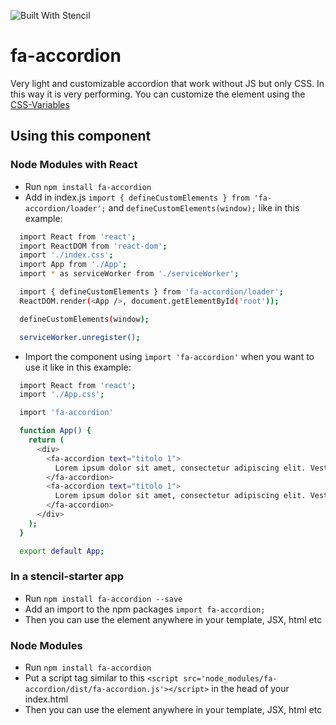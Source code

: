 ![Built With Stencil](https://img.shields.io/badge/-Built%20With%20Stencil-16161d.svg?logo=data%3Aimage%2Fsvg%2Bxml%3Bbase64%2CPD94bWwgdmVyc2lvbj0iMS4wIiBlbmNvZGluZz0idXRmLTgiPz4KPCEtLSBHZW5lcmF0b3I6IEFkb2JlIElsbHVzdHJhdG9yIDE5LjIuMSwgU1ZHIEV4cG9ydCBQbHVnLUluIC4gU1ZHIFZlcnNpb246IDYuMDAgQnVpbGQgMCkgIC0tPgo8c3ZnIHZlcnNpb249IjEuMSIgaWQ9IkxheWVyXzEiIHhtbG5zPSJodHRwOi8vd3d3LnczLm9yZy8yMDAwL3N2ZyIgeG1sbnM6eGxpbms9Imh0dHA6Ly93d3cudzMub3JnLzE5OTkveGxpbmsiIHg9IjBweCIgeT0iMHB4IgoJIHZpZXdCb3g9IjAgMCA1MTIgNTEyIiBzdHlsZT0iZW5hYmxlLWJhY2tncm91bmQ6bmV3IDAgMCA1MTIgNTEyOyIgeG1sOnNwYWNlPSJwcmVzZXJ2ZSI%2BCjxzdHlsZSB0eXBlPSJ0ZXh0L2NzcyI%2BCgkuc3Qwe2ZpbGw6I0ZGRkZGRjt9Cjwvc3R5bGU%2BCjxwYXRoIGNsYXNzPSJzdDAiIGQ9Ik00MjQuNywzNzMuOWMwLDM3LjYtNTUuMSw2OC42LTkyLjcsNjguNkgxODAuNGMtMzcuOSwwLTkyLjctMzAuNy05Mi43LTY4LjZ2LTMuNmgzMzYuOVYzNzMuOXoiLz4KPHBhdGggY2xhc3M9InN0MCIgZD0iTTQyNC43LDI5Mi4xSDE4MC40Yy0zNy42LDAtOTIuNy0zMS05Mi43LTY4LjZ2LTMuNkgzMzJjMzcuNiwwLDkyLjcsMzEsOTIuNyw2OC42VjI5Mi4xeiIvPgo8cGF0aCBjbGFzcz0ic3QwIiBkPSJNNDI0LjcsMTQxLjdIODcuN3YtMy42YzAtMzcuNiw1NC44LTY4LjYsOTIuNy02OC42SDMzMmMzNy45LDAsOTIuNywzMC43LDkyLjcsNjguNlYxNDEuN3oiLz4KPC9zdmc%2BCg%3D%3D&colorA=16161d&style=flat-square)

# fa-accordion

Very light and customizable accordion that work without JS but only CSS.
In this way it is very performing.
You can customize the element using the [CSS-Variables](https://stenciljs.com/docs/styling)

## Using this component

### Node Modules with React
- Run `npm install fa-accordion`
- Add in index.js `import { defineCustomElements } from 'fa-accordion/loader';` and `defineCustomElements(window);` like in this example:
```sh
  import React from 'react';
  import ReactDOM from 'react-dom';
  import './index.css';
  import App from './App';
  import * as serviceWorker from './serviceWorker';

  import { defineCustomElements } from 'fa-accordion/loader';
  ReactDOM.render(<App />, document.getElementById('root'));

  defineCustomElements(window);

  serviceWorker.unregister();
```
- Import the component using `import 'fa-accordion'` when you want to use it like in this example:
```sh
  import React from 'react';
  import './App.css';

  import 'fa-accordion'

  function App() {
    return (
      <div>
        <fa-accordion text="titolo 1">
          Lorem ipsum dolor sit amet, consectetur adipiscing elit. Vestibulum dapibus nibh vitae interdum feugiat. Aenean at mattis sem, ac interdum risus. Pellentesque habitant morbi tristique senectus et netus et malesuada fames ac turpis egestas. Vivamus ipsum lacus, feugiat ut sagittis sed, lobortis eget magna. Suspendisse at sapien lacus. Proin et porttitor metus. Nulla auctor consectetur justo ut tempor. Etiam quis faucibus dolor. Sed rutrum ullamcorper risus, ac auctor nulla lobortis et. Aliquam quis libero ac dolor interdum bibendum sit amet vel tellus. Praesent non nunc ac quam facilisis maximus ut in quam. Aliquam nec molestie urna, sed congue erat.
        </fa-accordion>
        <fa-accordion text="titolo 1">
          Lorem ipsum dolor sit amet, consectetur adipiscing elit. Vestibulum dapibus nibh vitae interdum feugiat. Aenean at mattis sem, ac interdum risus. Pellentesque habitant morbi tristique senectus et netus et malesuada fames ac turpis egestas. Vivamus ipsum lacus, feugiat ut sagittis sed, lobortis eget magna. Suspendisse at sapien lacus. Proin et porttitor metus. Nulla auctor consectetur justo ut tempor. Etiam quis faucibus dolor. Sed rutrum ullamcorper risus, ac auctor nulla lobortis et. Aliquam quis libero ac dolor interdum bibendum sit amet vel tellus. Praesent non nunc ac quam facilisis maximus ut in quam. Aliquam nec molestie urna, sed congue erat.
        </fa-accordion>
      </div>
    );
  }

  export default App;
```

### In a stencil-starter app
- Run `npm install fa-accordion --save`
- Add an import to the npm packages `import fa-accordion;`
- Then you can use the element anywhere in your template, JSX, html etc

### Node Modules
- Run `npm install fa-accordion`
- Put a script tag similar to this `<script src='node_modules/fa-accordion/dist/fa-accordion.js'></script>` in the head of your index.html
- Then you can use the element anywhere in your template, JSX, html etc